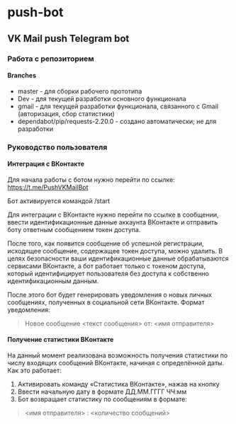 # push-bot
## VK Mail push Telegram bot

### Работа с репозиторием
#### Branches

* master - для сборки рабочего прототипа
* Dev - для текущей разработки основного функционала
* gmail - для текущей разработки функционала, связанного с Gmail (авторизация, сбор статистики)
* dependabot/pip/requests-2.20.0 - создано автоматически; не для разработки


### Руководство пользователя
#### Интеграция с ВКонтакте

Для начала работы с ботом нужно перейти по ссылке:
 https://t.me/PushVKMailBot

Бот активируется командой /start

Для интеграции с ВКонтакте нужно перейти по ссылке в сообщении, ввести идентификационные данные аккаунта ВКонтакте и отправить боту ответным сообщением токен доступа.

После того, как появится сообщение об успешной регистрации, исходящее сообщение, содержащее токен доступа, можно удалить. В целях безопасности ваши идентификационные данные обрабатываются сервисами ВКонтакте, а бот работает только с токеном доступа, который идентифицирует пользователя без доступа к собственно идентификационным данным.

После этого бот будет генерировать уведомления о новых личных сообщениях, полученных в социальной сети ВКонтакте. Формат уведомления:

> Новое сообщение <текст сообщения> от: <имя отправителя>

#### Получение статистики ВКонтакте

На данный момент реализована возможность получения статистики по числу входящих сообщений ВКонтакте, начиная с определённой даты. Как это работает:
1) Активировать команду «Статистика ВКонтакте», нажав на кнопку
2) Ввести начальную дату в формате ДД.ММ.ГГГГ ЧЧ:мм
3) Бот возвращает статистику по сообщениям в формате:

> <имя отправителя> : <количество сообщений>
